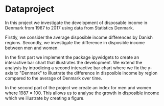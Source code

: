 # Dataproject

In this project we investigate the development of disposable income in Denmark from 1987 to 2017 using data from Statistics Denmark. 

Firstly, we consider the average disposible income differences by Danish regions. Secondly, we investigate the difference in disposible income between men and women. 

In the first part we implement the package ipywidgets to create an interactive bar chart that illustrates the development. We extend the analysis by introdicing a second interactive bar chart where we fix the y-axis to "Denmark" to illustrate the difference in disposible income by region compared to the average of Denmark over time. 

In the second part of the project we create an index for men and women where 1987 = 100. This allows us to analyse the growth in disposible income which we illustrate by creating a figure.
